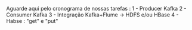 Aguarde aqui pelo cronograma de nossas tarefas :
 1 - Producer Kafka
 2 - Consumer Kafka
 3 - Integração Kafka+Flume -> HDFS e/ou HBase
 4 - Habse : "get" e "put"  
